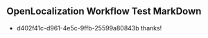## OpenLocalization Workflow Test MarkDown
* d402f41c-d961-4e5c-9ffb-25599a80843b thanks!

<!--HONumber=Jul16_HO4-->


